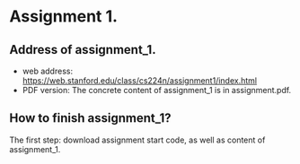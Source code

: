 # Assignment 1.

## Address of assignment_1.
- web address: https://web.stanford.edu/class/cs224n/assignment1/index.html
- PDF version: The concrete content of assignment_1 is in assignment.pdf.

## How to finish assignment_1?
The first step: download assignment start code, as well as content of assignment_1.
